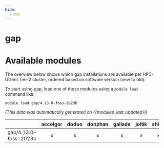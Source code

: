 ```yaml
---
hide:
  - toc
---
```


gap
===

# Available modules


The overview below shows which gap installations are available per HPC-UGent Tier-2 cluster, ordered based on software version (new to old).

To start using gap, load one of these modules using a `module load` command like:

```shell
module load gap/4.13.0-foss-2023b
```

*(This data was automatically generated on {{modules_last_updated}})*  

| |accelgor|doduo|donphan|gallade|joltik|shinx|skitty|
| :---: | :---: | :---: | :---: | :---: | :---: | :---: | :---: |
|gap/4.13.0-foss-2023b|x|x|x|x|x|x|x|
